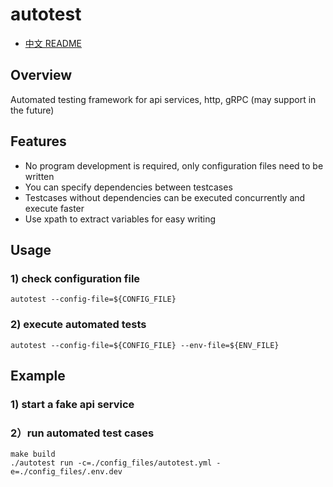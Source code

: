 # autotest

* [中文 README](https://github.com/vearne/autotest/blob/master/README_zh.md)

## Overview
Automated testing framework for api services, http, gRPC (may support in the future)

## Features
* No program development is required, only configuration files need to be written
* You can specify dependencies between testcases
* Testcases without dependencies can be executed concurrently and execute faster
* Use xpath to extract variables for easy writing

## Usage
### 1) check configuration file
``` 
autotest --config-file=${CONFIG_FILE}
```

### 2) execute automated tests
``` 
autotest --config-file=${CONFIG_FILE} --env-file=${ENV_FILE}
```
## Example
### 1) start a fake api service

### 2）run automated test cases
```
make build
./autotest run -c=./config_files/autotest.yml -e=./config_files/.env.dev
```
